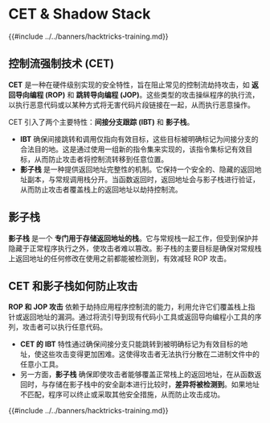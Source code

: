 # CET & Shadow Stack

{{#include ../../banners/hacktricks-training.md}}

## 控制流强制技术 (CET)

**CET** 是一种在硬件级别实现的安全特性，旨在阻止常见的控制流劫持攻击，如 **返回导向编程 (ROP)** 和 **跳转导向编程 (JOP)**。这些类型的攻击操纵程序的执行流，以执行恶意代码或以某种方式将无害代码片段链接在一起，从而执行恶意操作。

CET 引入了两个主要特性：**间接分支跟踪 (IBT)** 和 **影子栈**。

- **IBT** 确保间接跳转和调用仅指向有效目标，这些目标被明确标记为间接分支的合法目的地。这是通过使用一组新的指令集来实现的，该指令集标记有效目标，从而防止攻击者将控制流转移到任意位置。
- **影子栈** 是一种提供返回地址完整性的机制。它保持一个安全的、隐藏的返回地址副本，与常规调用栈分开。当函数返回时，返回地址会与影子栈进行验证，从而防止攻击者覆盖栈上的返回地址以劫持控制流。

## 影子栈

**影子栈** 是一个 **专门用于存储返回地址的栈**。它与常规栈一起工作，但受到保护并隐藏于正常程序执行之外，使攻击者难以篡改。影子栈的主要目标是确保对常规栈上返回地址的任何修改在使用之前都能被检测到，有效减轻 ROP 攻击。

## CET 和影子栈如何防止攻击

**ROP 和 JOP 攻击** 依赖于劫持应用程序控制流的能力，利用允许它们覆盖栈上指针或返回地址的漏洞。通过将流引导到现有代码小工具或返回导向编程小工具的序列，攻击者可以执行任意代码。

- **CET 的 IBT** 特性通过确保间接分支只能跳转到被明确标记为有效目标的地址，使这些攻击变得更加困难。这使得攻击者无法执行分散在二进制文件中的任意小工具。
- 另一方面，**影子栈** 确保即使攻击者能够覆盖正常栈上的返回地址，在从函数返回时，与存储在影子栈中的安全副本进行比较时，**差异将被检测到**。如果地址不匹配，程序可以终止或采取其他安全措施，从而防止攻击成功。

{{#include ../../banners/hacktricks-training.md}}
